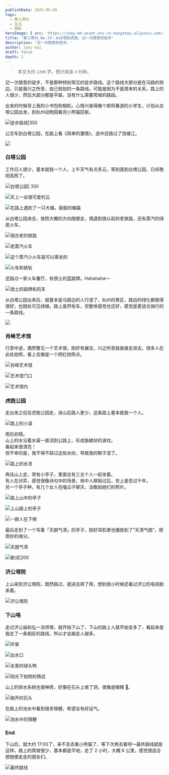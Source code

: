 ```yaml
---
publishDate: 2025-05-09
tags:
  - 第三周刊
  - 生活
  - 摄影
heroImage: { src: 'https://joey-md-asset.oss-cn-hangzhou.aliyuncs.com/img/202505092038545.jpg', inferSize: true}
title: '第三周刊_No.33｜从白塔到虎跑，记一次随意的徒步'
description: '记一次随意的徒步。'
author: Joey Kai
draft: false
depth: 2
---
```


> 本文大约 `1200` 字，预计阅读 `4` 分钟。


记一次随意的徒步，不是那种特别常见的徒步路线。这个路线大部分是在马路的侧边，只是我兴之所至，自己规划的一条路线。可能是因为不是周末的关系，路上的人很少，然后大部分都是平路，没有什么需要爬坡的路段。  

出发的时候背上我的小书包和相机，心情兴奋得像个即将春游的小学生，计划从白塔公园出发，到杭州动物园看完小熊猫回家。

![徒步路线|350](https://joey-md-asset.oss-cn-hangzhou.aliyuncs.com/img/202505092003533.png)

公交车到白塔公园，在路上看《简单的激情》，途中还路过了钱塘江。

![](https://joey-md-asset.oss-cn-hangzhou.aliyuncs.com/img/202505092021975.JPG)


### 白塔公园
工作日人很少，基本就我一个人，上午天气有点多云，等到我到白塔公园，已经艳阳高照了。

![白塔公园| 350](https://joey-md-asset.oss-cn-hangzhou.aliyuncs.com/img/202505092023676.JPG)

![天上一朵很可爱的云](https://joey-md-asset.oss-cn-hangzhou.aliyuncs.com/img/202505092024761.JPG)

![在路上遇到了一只大橘，瘦瘦的橘猫](https://joey-md-asset.oss-cn-hangzhou.aliyuncs.com/img/202505092024530.JPG)

从白塔公园进去，按照大概的方向随便走，偶遇到很以前的老铁路，还有蒸汽的绿皮火车，

![很古老的铁路](https://joey-md-asset.oss-cn-hangzhou.aliyuncs.com/img/202505092028453.JPG)

![老蒸汽火车](https://joey-md-asset.oss-cn-hangzhou.aliyuncs.com/img/202505092029683.JPG)

![这个蒸汽小火车是可以乘坐的](https://joey-md-asset.oss-cn-hangzhou.aliyuncs.com/img/202505092031612.JPG)

![火车和铁轨](https://joey-md-asset.oss-cn-hangzhou.aliyuncs.com/img/202505092033278.JPG)

还路过一家火车餐厅，有很土的蓝路牌。Hahahaha～

![很土的路牌和风车](https://joey-md-asset.oss-cn-hangzhou.aliyuncs.com/img/202505092032911.JPG)

从白塔公园出来后，就基本是马路边的人行道了，杭州的景区，路边的绿化都做得很好，也随处可见绿植。路上虽然有车，但整体感觉也还好，感觉是更适合骑行的一条路线。

![](https://joey-md-asset.oss-cn-hangzhou.aliyuncs.com/img/202505092034914.JPG)


### 肖峰艺术馆
行至中途，偶然瞥见一个艺术馆，刚好有展览，兴之所至就直接走进去，很多人在此处拍照，看上去像是一个网红拍照点。

![肖峰艺术馆](https://joey-md-asset.oss-cn-hangzhou.aliyuncs.com/img/202505092036742.JPG)


![艺术馆门口](https://joey-md-asset.oss-cn-hangzhou.aliyuncs.com/img/202505092036543.JPG)

![艺术馆内](https://joey-md-asset.oss-cn-hangzhou.aliyuncs.com/img/202505092037557.JPG)

### 虎跑公园
走出来之后往虎跑公园走，进山后路人更少，这条路上基本就我一个人。

![路上的小溪](https://joey-md-asset.oss-cn-hangzhou.aliyuncs.com/img/202505092038545.jpg)

雨后初晴。  
山上的水沿着水渠一直流到公路上，形成鱼鳞状的波纹。  
看起来很漂亮！  
但不幸的是，我不得不踩过这些水纹，导致我的鞋子湿了。

![路上的水流](https://joey-md-asset.oss-cn-hangzhou.aliyuncs.com/img/202505092039555.JPG)

再往山上走，常有小亭子，里面总有三五个人一起坐着。  
有人在对弈，感觉很像诗句中的场景，局中人棋局过后，世上是否过千年。  
另一个亭子种，有几个女人在嗑瓜子聊天，没敢拍她们的照片。

![路上山中的亭子]( https://joey-md-asset.oss-cn-hangzhou.aliyuncs.com/img/202505092041315.JPG )

![上山路上的亭子](https://joey-md-asset.oss-cn-hangzhou.aliyuncs.com/img/202505101312030.JPG)


![一群人在下棋](https://joey-md-asset.oss-cn-hangzhou.aliyuncs.com/img/202505092043205.JPG)

最后走到了一个写着「天朗气清」的亭子，刚好耳机里也播放到了“天清气朗”，很奇妙的缘分。

![天朗气清](https://joey-md-asset.oss-cn-hangzhou.aliyuncs.com/img/202505092045727.JPG)

![歌词|200](https://joey-md-asset.oss-cn-hangzhou.aliyuncs.com/img/202505092046739.PNG)

### 济公塔院

上山来到济公塔院，既然路过，就进去拜了拜，想到我小时候还看过济公的电视剧来着。

![济公塔院](https://joey-md-asset.oss-cn-hangzhou.aliyuncs.com/img/202505092049975.JPG)


### 下山咯
走过济公庙和弘一法师塔，就开始下山了，下山的路上人就开始变多了，看起来是我走了一条相反的路线，所以才会越走人越多。

![环翠](https://joey-md-asset.oss-cn-hangzhou.aliyuncs.com/img/202505092051205.JPG)

![出水口](https://joey-md-asset.oss-cn-hangzhou.aliyuncs.com/img/202505092053241.JPG)

![水里的绿头鸭](https://joey-md-asset.oss-cn-hangzhou.aliyuncs.com/img/202505092054042.JPG)

![阳光下拍照的情侣](https://joey-md-asset.oss-cn-hangzhou.aliyuncs.com/img/202505092054055.JPG)

山上的排水系统也很神奇，好像在石头上凿了洞，很像是眼睛 👀。

![凿开的石头](https://joey-md-asset.oss-cn-hangzhou.aliyuncs.com/img/202505092057155.JPG)

在路上的池水中看到很多锦鲤，希望会有好运气。

![池水中的锦鲤](https://joey-md-asset.oss-cn-hangzhou.aliyuncs.com/img/202505092059022.JPG)


### End

下山后，就大约 17:00了，来不及去看小熊猫了，等下次再去看吧～最终路线就是这样，路上的爬坡很少，基本都是平地，走了 2 小时，大概 6 公里，感觉很适合想随便走走的朋友们。

![最终路线](https://joey-md-asset.oss-cn-hangzhou.aliyuncs.com/img/202505092055758.jpeg)
